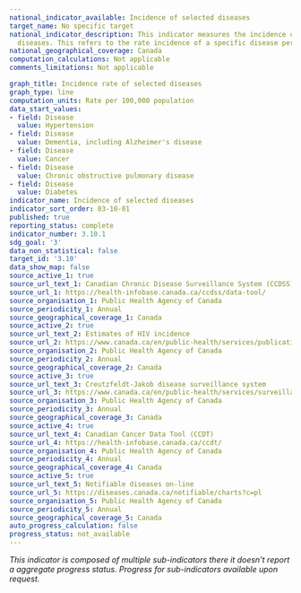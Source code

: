 ```yaml
---
national_indicator_available: Incidence of selected diseases
target_name: No specific target
national_indicator_description: This indicator measures the incidence of 10 selected
  diseases. This refers to the rate incidence of a specific disease per 100,000 population.
national_geographical_coverage: Canada
computation_calculations: Not applicable
comments_limitations: Not applicable

graph_title: Incidence rate of selected diseases
graph_type: line
computation_units: Rate per 100,000 population
data_start_values:
- field: Disease
  value: Hypertension
- field: Disease
  value: Dementia, including Alzheimer's disease
- field: Disease
  value: Cancer
- field: Disease
  value: Chronic obstructive pulmonary disease
- field: Disease
  value: Diabetes
indicator_name: Incidence of selected diseases
indicator_sort_order: 03-10-01
published: true
reporting_status: complete
indicator_number: 3.10.1
sdg_goal: '3'
data_non_statistical: false
target_id: '3.10'
data_show_map: false
source_active_1: true
source_url_text_1: Canadian Chronic Disease Surveillance System (CCDSS)
source_url_1: https://health-infobase.canada.ca/ccdss/data-tool/
source_organisation_1: Public Health Agency of Canada
source_periodicity_1: Annual
source_geographical_coverage_1: Canada
source_active_2: true
source_url_text_2: Estimates of HIV incidence
source_url_2: https://www.canada.ca/en/public-health/services/publications/diseases-conditions/summary-estimates-hiv-incidence-prevalence-canadas-progress-90-90-90.html
source_organisation_2: Public Health Agency of Canada
source_periodicity_2: Annual
source_geographical_coverage_2: Canada
source_active_3: true
source_url_text_3: Creutzfeldt-Jakob disease surveillance system
source_url_3: https://www.canada.ca/en/public-health/services/surveillance/blood-safety-contribution-program/creutzfeldt-jakob-disease/cjd-surveillance-system.html
source_organisation_3: Public Health Agency of Canada
source_periodicity_3: Annual
source_geographical_coverage_3: Canada
source_active_4: true
source_url_text_4: Canadian Cancer Data Tool (CCDT)
source_url_4: https://health-infobase.canada.ca/ccdt/
source_organisation_4: Public Health Agency of Canada
source_periodicity_4: Annual
source_geographical_coverage_4: Canada
source_active_5: true
source_url_text_5: Notifiable diseases on-line
source_url_5: https://diseases.canada.ca/notifiable/charts?c=pl
source_organisation_5: Public Health Agency of Canada
source_periodicity_5: Annual
source_geographical_coverage_5: Canada
auto_progress_calculation: false
progress_status: not_available
---
```

<i>This indicator is composed of multiple sub-indicators there it doesn't report a aggregate progress status. Progress for sub-indicators available upon request.</i>